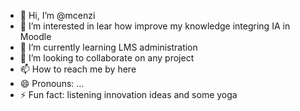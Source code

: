 - 👋 Hi, I’m @mcenzi
- 👀 I’m interested in lear how improve my knowledge integring IA in Moodle
- 🌱 I’m currently learning LMS administration
- 💞️ I’m looking to collaborate on any project
- 📫 How to reach me by here
- 😄 Pronouns: ...
- ⚡ Fun fact: listening innovation ideas and some yoga

<!---
mcenzi/mcenzi is a ✨ special ✨ repository because its `README.md` (this file) appears on your GitHub profile.
You can click the Preview link to take a look at your changes.
--->
